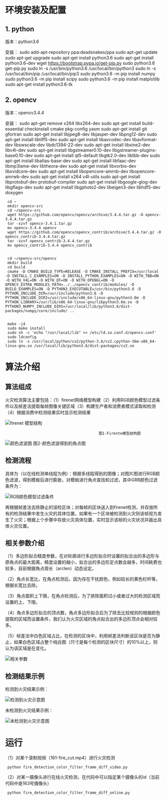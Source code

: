 # 环境安装及配置
## 1. python

版本：python3.6

安装：
     sudo add-apt-repository ppa:deadsnakes/ppa
     sudo apt-get update 
     sudo apt-get upgrade
     sudo apt-get install python3.6 
     sudo apt-get install python3.6-dev wget https://bootstrap.pypa.io/get-pip.py 
     sudo python3.6 get-pip.py 
     sudo ln -s /usr/bin/python3.6 /usr/local/bin/python3 
     sudo ln -s /usr/local/bin/pip /usr/local/bin/pip3 
     sudo python3.6 -m pip install numpy 
     sudo python3.6 -m pip install scipy 
     sudo python3.6 -m pip install matplotlib 
     sudo apt-get install python3.6-tk             


## 2. opencv

版本：opencv3.4.4

安装：
     sudo apt-get remove x264 libx264-dev
     sudo apt-get install build-essential checkinstall cmake pkg-config yasm
     sudo apt-get install git gfortran
     sudo apt-get install libjpeg8-dev libjasper-dev libpng12-dev
     sudo apt-get install libtiff5-dev
     sudo apt-get install libavcodec-dev libavformat-dev libswscale-dev libdc1394-22-dev
     sudo apt-get install libxine2-dev libv4l-dev
     sudo apt-get install libgstreamer0.10-dev libgstreamer-plugins-base0.10-dev
     sudo apt-get install qt5-default libgtk2.0-dev libtbb-dev
     sudo apt-get install libatlas-base-dev
     sudo apt-get install libfaac-dev libmp3lame-dev libtheora-dev
     sudo apt-get install libvorbis-dev libxvidcore-dev
     sudo apt-get install libopencore-amrnb-dev libopencore-amrwb-dev
     sudo apt-get install x264 v4l-utils
     sudo apt-get install libprotobuf-dev protobuf-compiler
     sudo apt-get install libgoogle-glog-dev libgflags-dev
     sudo apt-get install libgphoto2-dev libeigen3-dev libhdf5-dev doxygen

     cd ~
     mkdir opencv-src
     cd ~/opencv-src
     wget https://github.com/opencv/opencv/archive/3.4.4.tar.gz -O opencv-3.4.4.tar.gz
     tar -xzvf opencv-3.4.1.tar.gz
     mv opencv-3.4.4 opencv
     wget https://github.com/opencv/opencv_contrib/archive/3.4.4.tar.gz -O opencv_contrib-3.4.4.tar.gz
     tar -xzvf opencv_contrib-3.4.4.tar.gz
     mv opencv_contrib-3.4.4 opencv_contrib


     cd ~/opencv-src/opencv
     mkdir build
     cd build
     cmake -D CMAKE_BUILD_TYPE=RELEASE -D CMAKE_INSTALL_PREFIX=/usr/local -D INSTALL_C_EXAMPLES=ON -D INSTALL_PYTHON_EXAMPLES=ON -D WITH_TBB=ON -D WITH_V4L=ON -D WITH_QT=ON -D WITH_OPENGL=ON -D OPENCV_EXTRA_MODULES_PATH=../../opencv_contrib/modules/ -D BUILD_EXAMPLES=ON -D PYTHON3_EXECUTABLE=/usr/bin/python3.6 -D PYTHON_INCLUDE_DIR=/usr/include/python3.6 -D PYTHON_INCLUDE_DIR2=/usr/include/x86_64-linux-gnu/python3.6m -D PYTHON_LIBRARY=/usr/lib/x86_64-linux-gnu/libpython3.6m.so -D PYTHON3_NUMPY_INCLUDE_DIRS=/usr/local/lib/python3.6/dist-packages/numpy/core/include/ ..


     make -j4
     sudo make install
     sudo sh -c 'echo "/usr/local/lib" >> /etc/ld.so.conf.d/opencv.conf'
     sudo ldconfig
     sudo ln -s /usr/local/python/cv2/python-3.6/cv2.cpython-36m-x86_64-linux-gnu.so /usr/local/lib/python3.6/dist-packages/cv2.so


# 算法介绍
## 算法组成
火灾检测算法主要包括：（1）firenet网络模型构建（2）利用RGB颜色模型过滤条件以及帧差法提取每帧图像关键区域（3）构建生产者和消费者模式读取和检测（4）根据消费中检测结果实时显示检测结果

![firenet 模型结构](http://10.180.9.203:3000/AI_System-and-Algorithm/fire_detection_one_camera/raw/master/pics_temp/model_struct.jpg)
                                   
                                              图1-Firente模型结构图
![颜色滤波图](http://10.180.9.203:3000/AI_System-and-Algorithm/fire_detection_one_camera/raw/master/pics_temp/color_filter.png)
                                      图2-颜色滤波得到的角点图                             

## 检测流程
                                       

具体为（以在线检测单线程为例）：根据多线程得到的图像；对图片图进行RGB颜色滤波，得到模板后进行膨胀，对模板进行角点查找和过滤，其中GRB颜色过滤条件为：

![RGB颜色模型过滤条件](http://10.180.9.203:3000/AI_System-and-Algorithm/fire_detection_one_camera/raw/master/pics_temp/formule.png)

再根据帧差法去除静止的误检区块；对每帧的区块送入到firenet检测，并存放所有的检测结果中发生火灾的具体位置，如果有一个区块被检测到火灾则该帧视为发生了火灾；根据上个步骤中存放火灾具体位置，实时显示该帧的火灾状况并画出具体火灾位置。


## 相关参数介绍

（1）多边形拟合精度参数，在对轮廓进行多边形拟合时设置的拟合出的多边形与原角点的最大距离，精度设置的越小，拟合出的多边形定点数会越多，时间耗费也较多，目前根据角点周长（arclen）动态设定。

（2）角点长宽比，在角点检测后，因为存在干扰颜色，例如较长的黄色栏杆等，根据长宽比去除。

（3）角点面积上下限，在角点检测后，为了排除面积过小或者过大的检测区域而设置的上、下限。

（4）角点多边形拟合的顶点数，角点多边形拟合后为了除去比较规则的根据颜色提取的区域而设置条件，我们认为火灾区域的角点拟合出的多边形顶点会相对较多。

（5）帧差法中白色区域占比，在检测的区块中，利用帧差法判断该区块是否为静止，如果白色区域占整个纯白图（尺寸是每个检测的区块尺寸）的10%以上，则认为该区域是在变化。

![相关参数](http://10.180.9.203:3000/AI_System-and-Algorithm/fire_detection_one_camera/raw/master/pics_temp/parameters.png)

## 检测结果示例

检测到火灾结果示例：

![检测到火灾示意图](http://10.180.9.203:3000/AI_System-and-Algorithm/fire_detection_one_camera/raw/master/pics_temp/fire.png)

未检测到火灾结果示例：

![未检测到火灾示意图](http://10.180.9.203:3000/AI_System-and-Algorithm/fire_detection_one_camera/raw/master/pics_temp/no_fire.png)

# 运行
 （1）对某个录制视频（161-fire_cut.mp4）进行火灾检测
 
     python fire_detection_color_filter_frame_diff_video.py
 
 （2）对某一摄像头进行在线火灾检测，在代码中可以指定某个摄像头的id（当前代码中是163号摄像头）

     python fire_detection_color_filter_frame_diff_online.py